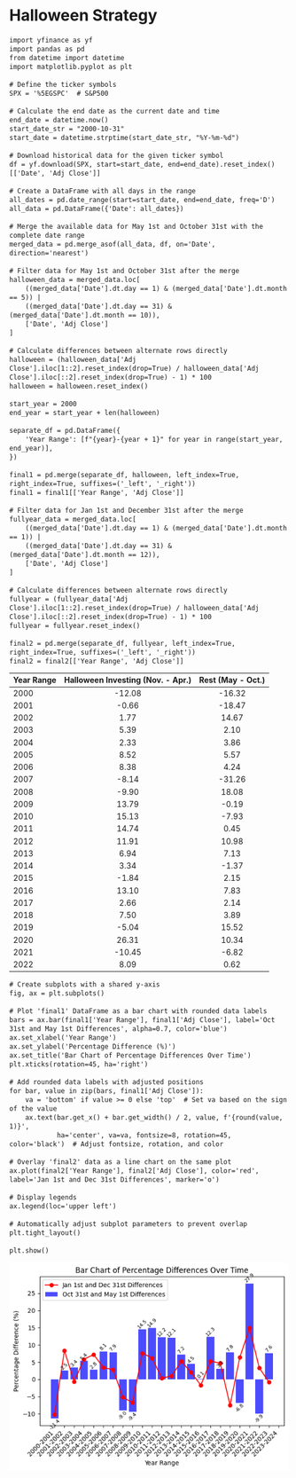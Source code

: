 # Halloween Strategy

```
import yfinance as yf
import pandas as pd
from datetime import datetime
import matplotlib.pyplot as plt

# Define the ticker symbols
SPX = '%5EGSPC'  # S&P500

# Calculate the end date as the current date and time
end_date = datetime.now()
start_date_str = "2000-10-31"
start_date = datetime.strptime(start_date_str, "%Y-%m-%d")

# Download historical data for the given ticker symbol
df = yf.download(SPX, start=start_date, end=end_date).reset_index()[['Date', 'Adj Close']]

# Create a DataFrame with all days in the range
all_dates = pd.date_range(start=start_date, end=end_date, freq='D')
all_data = pd.DataFrame({'Date': all_dates})

# Merge the available data for May 1st and October 31st with the complete date range
merged_data = pd.merge_asof(all_data, df, on='Date', direction='nearest')

# Filter data for May 1st and October 31st after the merge
halloween_data = merged_data.loc[
    ((merged_data['Date'].dt.day == 1) & (merged_data['Date'].dt.month == 5)) | 
    ((merged_data['Date'].dt.day == 31) & (merged_data['Date'].dt.month == 10)), 
    ['Date', 'Adj Close']
]

# Calculate differences between alternate rows directly
halloween = (halloween_data['Adj Close'].iloc[1::2].reset_index(drop=True) / halloween_data['Adj Close'].iloc[::2].reset_index(drop=True) - 1) * 100
halloween = halloween.reset_index()

start_year = 2000
end_year = start_year + len(halloween)

separate_df = pd.DataFrame({
    'Year Range': [f"{year}-{year + 1}" for year in range(start_year, end_year)],
})

final1 = pd.merge(separate_df, halloween, left_index=True, right_index=True, suffixes=('_left', '_right'))
final1 = final1[['Year Range', 'Adj Close']]

# Filter data for Jan 1st and December 31st after the merge
fullyear_data = merged_data.loc[
    ((merged_data['Date'].dt.day == 1) & (merged_data['Date'].dt.month == 1)) | 
    ((merged_data['Date'].dt.day == 31) & (merged_data['Date'].dt.month == 12)), 
    ['Date', 'Adj Close']
]

# Calculate differences between alternate rows directly
fullyear = (fullyear_data['Adj Close'].iloc[1::2].reset_index(drop=True) / halloween_data['Adj Close'].iloc[::2].reset_index(drop=True) - 1) * 100
fullyear = fullyear.reset_index()

final2 = pd.merge(separate_df, fullyear, left_index=True, right_index=True, suffixes=('_left', '_right'))
final2 = final2[['Year Range', 'Adj Close']]
```
| Year Range    | Halloween Investing (Nov. - Apr.) | Rest (May - Oct.) |
| ------------- |:---------------------------------:|:-----------------:|
| 2000     | -12.08                     | -16.32                    |
| 2001     | -0.66                      | -18.47                    |
| 2002     | 1.77                       | 14.67                     |
| 2003     | 5.39                       | 2.10                      |
| 2004     | 2.33                       | 3.86                      |
| 2005     | 8.52                       | 5.57                      |
| 2006     | 8.38                       | 4.24                      |
| 2007     | -8.14                      | -31.26                    |
| 2008     | -9.90                      | 18.08                     |
| 2009     | 13.79                      | -0.19                     |
| 2010     | 15.13                      | -7.93                     |
| 2011     | 14.74                      | 0.45                      |
| 2012     | 11.91                      | 10.98                     |
| 2013     | 6.94                       | 7.13                      |
| 2014     | 3.34                       | -1.37                     |
| 2015     | -1.84                      | 2.15                      |
| 2016     | 13.10                      | 7.83                      |
| 2017     | 2.66                       | 2.14                      |
| 2018     | 7.50                       | 3.89                      |
| 2019     | -5.04                      | 15.52                     |
| 2020     | 26.31                      | 10.34                     |
| 2021     | -10.45                     | -6.82                     |
| 2022     | 8.09                       | 0.62                      |


```
# Create subplots with a shared y-axis
fig, ax = plt.subplots()

# Plot 'final1' DataFrame as a bar chart with rounded data labels
bars = ax.bar(final1['Year Range'], final1['Adj Close'], label='Oct 31st and May 1st Differences', alpha=0.7, color='blue')
ax.set_xlabel('Year Range')
ax.set_ylabel('Percentage Difference (%)')
ax.set_title('Bar Chart of Percentage Differences Over Time')
plt.xticks(rotation=45, ha='right')

# Add rounded data labels with adjusted positions
for bar, value in zip(bars, final1['Adj Close']):
    va = 'bottom' if value >= 0 else 'top'  # Set va based on the sign of the value
    ax.text(bar.get_x() + bar.get_width() / 2, value, f'{round(value, 1)}', 
            ha='center', va=va, fontsize=8, rotation=45, color='black')  # Adjust fontsize, rotation, and color

# Overlay 'final2' data as a line chart on the same plot
ax.plot(final2['Year Range'], final2['Adj Close'], color='red', label='Jan 1st and Dec 31st Differences', marker='o')

# Display legends
ax.legend(loc='upper left')

# Automatically adjust subplot parameters to prevent overlap
plt.tight_layout()

plt.show()
```
<img src="https://github.com/ki14jaeh/Data-Analysis-Portfolio/blob/main/20231203/Halloween%20investing.png" width="600" />
